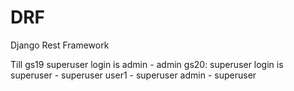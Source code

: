 # DRF
Django Rest Framework

Till gs19 superuser login is admin - admin
gs20: 
superuser login is superuser - superuser
user1 - superuser
admin - superuser